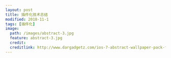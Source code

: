 ```yaml
---
layout: post
title: 插件化技术总结
modified: 2018-11-1
tags: [插件化]
image:
  path: /images/abstract-3.jpg
  feature: abstract-3.jpg
  credit: 
  creditlink: http://www.dargadgetz.com/ios-7-abstract-wallpaper-pack-for-iphone-5-and-ipod-touch-retina/
---
```

	
	